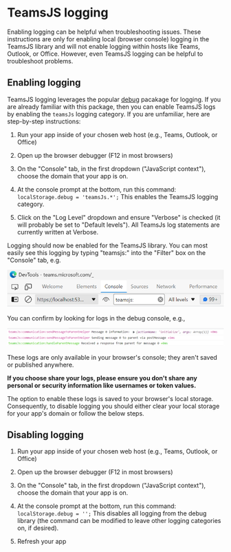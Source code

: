 # TeamsJS logging

Enabling logging can be helpful when troubleshooting issues. These instructions are only for enabling local (browser console) logging in the TeamsJS library and will not enable logging within hosts like Teams, Outlook, or Office. However, even TeamsJS logging can be helpful to troubleshoot problems.

## Enabling logging

TeamsJS logging leverages the popular [debug](https://www.npmjs.com/package/debug) pacakage for logging. If you are already familiar with this package, then you can enable TeamsJS logs by enabling the `teamsJs` logging category. If you are unfamiliar, here are step-by-step instructions:

1. Run your app inside of your chosen web host (e.g., Teams, Outlook, or Office)

2. Open up the browser debugger (F12 in most browsers)

3. On the "Console" tab, in the first dropdown ("JavaScript context"), choose the domain that your app is on.

4. At the console prompt at the bottom, run this command: `localStorage.debug = 'teamsJs.*';` This enables the TeamsJS logging category.

5. Click on the "Log Level" dropdown and ensure "Verbose" is checked (it will probably be set to "Default levels"). All TeamsJs log statements are currently written at Verbose.

Logging should now be enabled for the TeamsJS library. You can most easily see this logging by typing "teamsjs:" into the "Filter" box on the "Console" tab, e.g.

![screenshot of filter textbox](filter.png)

You can confirm by looking for logs in the debug console, e.g.,

![screenshot of sample log statements](sample_logs.png)

These logs are only available in your browser's console; they aren't saved or published anywhere.

**If you choose share your logs, please ensure you don't share any personal or security information like usernames or token values.**

The option to enable these logs is saved to your browser's local storage. Consequently, to disable logging you should either clear your local storage for your app's domain or follow the below steps.

## Disabling logging

1. Run your app inside of your chosen web host (e.g., Teams, Outlook, or Office)

2. Open up the browser debugger (F12 in most browsers)

3. On the "Console" tab, in the first dropdown ("JavaScript context"), choose the domain that your app is on.

4. At the console prompt at the bottom, run this command: `localStorage.debug = '';` This disables all logging from the debug library (the command can be modified to leave other logging categories on, if desired).

5. Refresh your app
